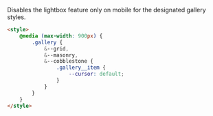 Disables the lightbox feature only on mobile for the designated gallery styles.

```html
<style>
	@media (max-width: 900px) {
		.gallery {
			&--grid,
			&--masonry,
			&--cobblestone {
				.gallery__item {
					--cursor: default;
				}
			}
		}
	}
</style>
```
